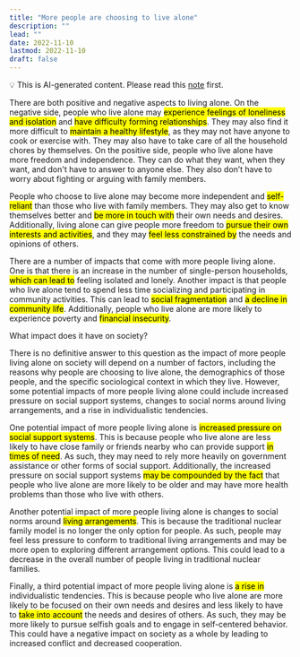 ```yaml
---
title: "More people are choosing to live alone"
description: ""
lead: ""
date: 2022-11-10
lastmod: 2022-11-10
draft: false
---
```


💡 This is AI-generated content. Please read this [note](../ai.md) first.

There are both positive and negative aspects to living alone. On the negative side, people who live alone may <mark>experience feelings of loneliness and isolation</mark> and <mark>have difficulty forming relationships</mark>. They may also find it more difficult to <mark>maintain a healthy lifestyle</mark>, as they may not have anyone to cook or exercise with. They may also have to take care of all the household chores by themselves. On the positive side, people who live alone have more freedom and independence. They can do what they want, when they want, and don't have to answer to anyone else. They also don’t have to worry about fighting or arguing with family members.

People who choose to live alone may become more independent and <mark>self-reliant</mark> than those who live with family members. They may also get to know themselves better and <mark>be more in touch with</mark> their own needs and desires. Additionally, living alone can give people more freedom to <mark>pursue their own interests and activities</mark>, and they may <mark>feel less constrained by</mark> the needs and opinions of others.

There are a number of impacts that come with more people living alone. One is that there is an increase in the number of single-person households, <mark>which can lead to</mark> feeling isolated and lonely. Another impact is that people who live alone tend to spend less time socializing and participating in community activities. This can lead to <mark>social fragmentation</mark> and <mark>a decline in community life</mark>. Additionally, people who live alone are more likely to experience poverty and <mark>financial insecurity</mark>.

What impact does it have on society?

There is no definitive answer to this question as the impact of more people living alone on society will depend on a number of factors, including the reasons why people are choosing to live alone, the demographics of those people, and the specific sociological context in which they live. However, some potential impacts of more people living alone could include increased pressure on social support systems, changes to social norms around living arrangements, and a rise in individualistic tendencies.

One potential impact of more people living alone is <mark>increased pressure on social support systems</mark>. This is because people who live alone are less likely to have close family or friends nearby who can provide support <mark>in times of need</mark>. As such, they may need to rely more heavily on government assistance or other forms of social support. Additionally, the increased pressure on social support systems <mark>may be compounded by the fact</mark> that people who live alone are more likely to be older and may have more health problems than those who live with others.

Another potential impact of more people living alone is changes to social norms around <mark>living arrangements</mark>. This is because the traditional nuclear family model is no longer the only option for people. As such, people may feel less pressure to conform to traditional living arrangements and may be more open to exploring different arrangement options. This could lead to a decrease in the overall number of people living in traditional nuclear families.

Finally, a third potential impact of more people living alone is <mark>a rise in</mark> individualistic tendencies. This is because people who live alone are more likely to be focused on their own needs and desires and less likely to have to <mark>take into account</mark> the needs and desires of others. As such, they may be more likely to pursue selfish goals and to engage in self-centered behavior. This could have a negative impact on society as a whole by leading to increased conflict and decreased cooperation.
